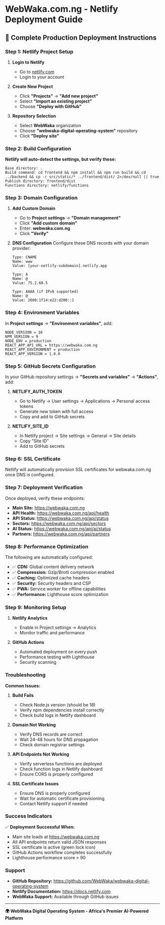 # WebWaka.com.ng - Netlify Deployment Guide

## 🚀 Complete Production Deployment Instructions

### Step 1: Netlify Project Setup

1. **Login to Netlify**
   - Go to [netlify.com](https://netlify.com)
   - Login to your account

2. **Create New Project**
   - Click **"Projects"** → **"Add new project"**
   - Select **"Import an existing project"**
   - Choose **"Deploy with GitHub"**

3. **Repository Selection**
   - Select **WebWaka** organization
   - Choose **"webwaka-digital-operating-system"** repository
   - Click **"Deploy site"**

### Step 2: Build Configuration

**Netlify will auto-detect the settings, but verify these:**

```
Base directory: .
Build command: cd frontend && npm install && npm run build && cd ../backend && cp -r src/static/* ../frontend/dist/ 2>/dev/null || true
Publish directory: frontend/dist
Functions directory: netlify/functions
```

### Step 3: Domain Configuration

1. **Add Custom Domain**
   - Go to **Project settings** → **"Domain management"**
   - Click **"Add custom domain"**
   - Enter: **webwaka.com.ng**
   - Click **"Verify"**

2. **DNS Configuration**
   Configure these DNS records with your domain provider:

   ```
   Type: CNAME
   Name: www
   Value: [your-netlify-subdomain].netlify.app

   Type: A
   Name: @
   Value: 75.2.60.5

   Type: AAAA (if IPv6 supported)
   Name: @
   Value: 2600:1f14:e22:d200::1
   ```

### Step 4: Environment Variables

In **Project settings** → **"Environment variables"**, add:

```
NODE_VERSION = 18
NPM_VERSION = 9
NODE_ENV = production
REACT_APP_API_URL = https://webwaka.com.ng
REACT_APP_ENVIRONMENT = production
REACT_APP_VERSION = 1.0.0
```

### Step 5: GitHub Secrets Configuration

In your GitHub repository settings → **"Secrets and variables"** → **"Actions"**, add:

1. **NETLIFY_AUTH_TOKEN**
   - Go to Netlify → User settings → Applications → Personal access tokens
   - Generate new token with full access
   - Copy and add to GitHub secrets

2. **NETLIFY_SITE_ID**
   - In Netlify project → Site settings → General → Site details
   - Copy "Site ID"
   - Add to GitHub secrets

### Step 6: SSL Certificate

Netlify will automatically provision SSL certificates for webwaka.com.ng once DNS is configured.

### Step 7: Deployment Verification

Once deployed, verify these endpoints:

- **Main Site:** https://webwaka.com.ng
- **API Health:** https://webwaka.com.ng/api/health
- **API Status:** https://webwaka.com.ng/api/status
- **Sectors:** https://webwaka.com.ng/api/sectors
- **AI Status:** https://webwaka.com.ng/api/ai/status
- **Partners:** https://webwaka.com.ng/api/partners

### Step 8: Performance Optimization

The following are automatically configured:

- ✅ **CDN:** Global content delivery network
- ✅ **Compression:** Gzip/Brotli compression enabled
- ✅ **Caching:** Optimized cache headers
- ✅ **Security:** Security headers and CSP
- ✅ **PWA:** Service worker for offline capabilities
- ✅ **Performance:** Lighthouse score optimization

### Step 9: Monitoring Setup

1. **Netlify Analytics**
   - Enable in Project settings → Analytics
   - Monitor traffic and performance

2. **GitHub Actions**
   - Automated deployment on every push
   - Performance testing with Lighthouse
   - Security scanning

### Troubleshooting

**Common Issues:**

1. **Build Fails**
   - Check Node.js version (should be 18)
   - Verify npm dependencies install correctly
   - Check build logs in Netlify dashboard

2. **Domain Not Working**
   - Verify DNS records are correct
   - Wait 24-48 hours for DNS propagation
   - Check domain registrar settings

3. **API Endpoints Not Working**
   - Verify serverless functions are deployed
   - Check function logs in Netlify dashboard
   - Ensure CORS is properly configured

4. **SSL Certificate Issues**
   - Ensure DNS is properly configured
   - Wait for automatic certificate provisioning
   - Contact Netlify support if needed

### Success Indicators

✅ **Deployment Successful When:**
- Main site loads at https://webwaka.com.ng
- All API endpoints return valid JSON responses
- SSL certificate is active (green lock icon)
- GitHub Actions workflow completes successfully
- Lighthouse performance score > 90

### Support

- **GitHub Repository:** https://github.com/WebWaka/webwaka-digital-operating-system
- **Netlify Documentation:** https://docs.netlify.com
- **WebWaka Support:** Available through GitHub issues

---

**🌍 WebWaka Digital Operating System - Africa's Premier AI-Powered Platform**

